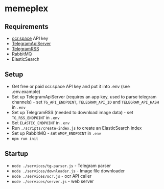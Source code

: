 # memeplex

## Requirements

- [ocr.space](https://ocr.space) API key
- [TelegramApiServer](https://github.com/xtrime-ru/TelegramApiServer)
- [TelegramRSS](https://github.com/xtrime-ru/TelegramRSS)
- RabbitMQ
- ElasticSearch

## Setup

- Get free or paid ocr.space API key and put it into .env (see .env.example)
- Set up TelegramApiServer (requires an app key, used to parse telegram channels) - set `TG_API_ENDPOINT`, `TELEGRAM_API_ID` and `TELEGRAM_API_HASH` in `.env`
- Set up TelegramRSS (needed to download image data) - set `TG_RSS_ENDPOINT` in `.env`
- Set `ELASTIC_ENDPOINT` in `.env`
- Run `./scripts/create-index.js` to create an ElasticSearch index
- Set up RabbitMQ - set `AMQP_ENDPOINT` in `.env`
- `npm run init`

## Startup

- `node ./services/tg-parser.js` - Telegram parser
- `node ./services/downloader.js` - Image file downloader
- `node ./services/ocr.js` - ocr API caller
- `node ./services/server.js` - web server
